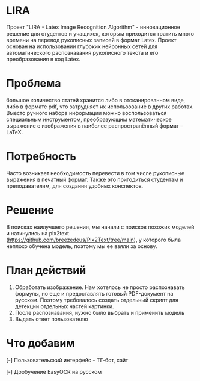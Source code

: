 # LIRA
Проект "LIRA - Latex Image Recognition Algorithm" - инновационное решение для студентов и учащихся, которым приходится тратить много времени на перевод рукописных записей в формат Latex. Проект основан на использовании глубоких нейронных сетей для автоматического распознавания рукописного текста и его преобразования в код Latex. 

# Проблема 
большое количество статей хранится либо в отсканированном виде, либо в формате pdf, что затрудняет их использование в других работах. Вместо ручного набора информации можно воспользоваться специальным инструментом, преобразующим математическое выражение с изображения в наиболее распространённый формат – LaTeX.

# Потребность
Часто возникает необходимость перевести в том числе рукописные выражения в печатный формат. Также это пригодиться студентам и преподавателям, для создания удобных конспектов. 

# Решение
В поисках наилучшего решения, мы начали с поисков похожих моделей и наткнулись на pix2text (https://github.com/breezedeus/Pix2Text/tree/main), у которого была неплохо обучена модель, поэтому мы ее взяли за основу.

# План действий
1) Обработать изображение. Нам хотелось не просто распознавать формулы, но еще и предоставлять готовый PDF-документ на русском. Поэтому требовалось создать отдельный скрипт для детекции отдельных частей картинки.
2) После распознавания, нужно было выбрать и применить модель
3) Выдать ответ пользователю

# Что добавим
[-] Пользовательский интерфейс - ТГ-бот, сайт

[-] Дообучение EasyOCR на русском

